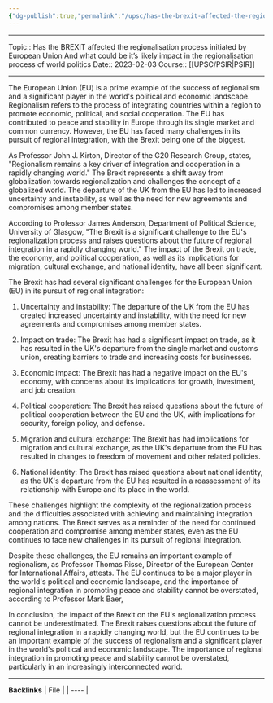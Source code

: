 ```yaml
---
{"dg-publish":true,"permalink":"/upsc/has-the-brexit-affected-the-regionalisation-process-initiated-by-european-union-and-what-could-be-it-s-likely-impact-in-the-regionalisation-process-of-world-politics/"}
---
```


----
Topic:: Has the BREXIT affected the regionalisation process initiated by European Union And what  could be it’s likely impact in the regionalisation process of world politics
Date:: 2023-02-03
Course:: [[UPSC/PSIR\|PSIR]] 

----
The European Union (EU) is a prime example of the success of regionalism and a significant player in the world's political and economic landscape. Regionalism refers to the process of integrating countries within a region to promote economic, political, and social cooperation. The EU has contributed to peace and stability in Europe through its single market and common currency. However, the EU has faced many challenges in its pursuit of regional integration, with the Brexit being one of the biggest.

As Professor John J. Kirton, Director of the G20 Research Group, states, "Regionalism remains a key driver of integration and cooperation in a rapidly changing world." The Brexit represents a shift away from globalization towards regionalization and challenges the concept of a globalized world. The departure of the UK from the EU has led to increased uncertainty and instability, as well as the need for new agreements and compromises among member states.

According to Professor James Anderson, Department of Political Science, University of Glasgow, "The Brexit is a significant challenge to the EU's regionalization process and raises questions about the future of regional integration in a rapidly changing world." The impact of the Brexit on trade, the economy, and political cooperation, as well as its implications for migration, cultural exchange, and national identity, have all been significant.

The Brexit has had several significant challenges for the European Union (EU) in its pursuit of regional integration:

1.  Uncertainty and instability: The departure of the UK from the EU has created increased uncertainty and instability, with the need for new agreements and compromises among member states.
    
2.  Impact on trade: The Brexit has had a significant impact on trade, as it has resulted in the UK's departure from the single market and customs union, creating barriers to trade and increasing costs for businesses.
    
3.  Economic impact: The Brexit has had a negative impact on the EU's economy, with concerns about its implications for growth, investment, and job creation.
    
4.  Political cooperation: The Brexit has raised questions about the future of political cooperation between the EU and the UK, with implications for security, foreign policy, and defense.
    
5.  Migration and cultural exchange: The Brexit has had implications for migration and cultural exchange, as the UK's departure from the EU has resulted in changes to freedom of movement and other related policies.
    
6.  National identity: The Brexit has raised questions about national identity, as the UK's departure from the EU has resulted in a reassessment of its relationship with Europe and its place in the world.
    

These challenges highlight the complexity of the regionalization process and the difficulties associated with achieving and maintaining integration among nations. The Brexit serves as a reminder of the need for continued cooperation and compromise among member states, even as the EU continues to face new challenges in its pursuit of regional integration.

Despite these challenges, the EU remains an important example of regionalism, as Professor Thomas Risse, Director of the European Center for International Affairs, attests. The EU continues to be a major player in the world's political and economic landscape, and the importance of regional integration in promoting peace and stability cannot be overstated, according to Professor Mark Baer, 

In conclusion, the impact of the Brexit on the EU's regionalization process cannot be underestimated. The Brexit raises questions about the future of regional integration in a rapidly changing world, but the EU continues to be an important example of the success of regionalism and a significant player in the world's political and economic landscape. The importance of regional integration in promoting peace and stability cannot be overstated, particularly in an increasingly interconnected world.


---
**Backlinks**
| File |
| ---- |



